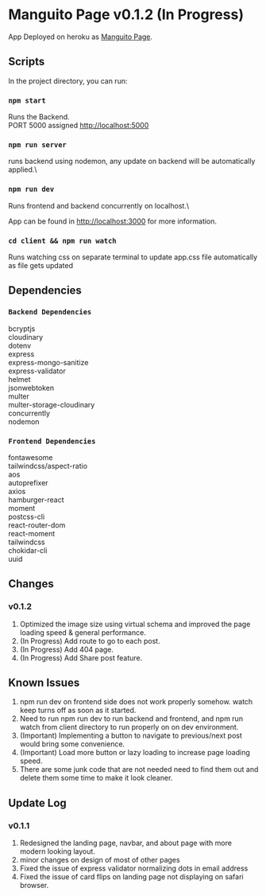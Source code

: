 # Manguito Page v0.1.2 (In Progress)

App Deployed on heroku as [Manguito Page](https://manguitopage.herokuapp.com/).

## Scripts

In the project directory, you can run:

### `npm start`

Runs the Backend.\
PORT 5000 assigned [http://localhost:5000](http://localhost:5000)

### `npm run server`

runs backend using nodemon, any update on backend will be automatically applied.\

### `npm run dev`

Runs frontend and backend concurrently on localhost.\

App can be found in [http://localhost:3000](http://localhost:5000) for more information.

### `cd client && npm run watch`

Runs watching css on separate terminal to update app.css file automatically as file gets updated

## Dependencies

### `Backend Dependencies`

bcryptjs\
cloudinary\
dotenv\
express\
express-mongo-sanitize\
express-validator\
helmet\
jsonwebtoken\
multer\
multer-storage-cloudinary\
concurrently\
nodemon

### `Frontend Dependencies`

fontawesome\
tailwindcss/aspect-ratio\
aos\
autoprefixer\
axios\
hamburger-react\
moment\
postcss-cli\
react-router-dom\
react-moment\
tailwindcss\
chokidar-cli\
uuid

## Changes

### v0.1.2

1. Optimized the image size using virtual schema and improved the page loading speed & general performance.
2. (In Progress) Add route to go to each post.
3. (In Progress) Add 404 page.
4. (In Progress) Add Share post feature.

## Known Issues

1. npm run dev on frontend side does not work properly somehow. watch keep turns off as soon as it started.
2. Need to run npm run dev to run backend and frontend, and npm run watch from client directory to run properly on on dev environment.
3. (Important) Implementing a button to navigate to previous/next post would bring some convenience.
4. (Important) Load more button or lazy loading to increase page loading speed.
5. There are some junk code that are not needed need to find them out and delete them some time to make it look cleaner.

## Update Log

### v0.1.1

1. Redesigned the landing page, navbar, and about page with more modern looking layout.
2. minor changes on design of most of other pages
3. Fixed the issue of express validator normalizing dots in email address
4. Fixed the issue of card flips on landing page not displaying on safari browser.
